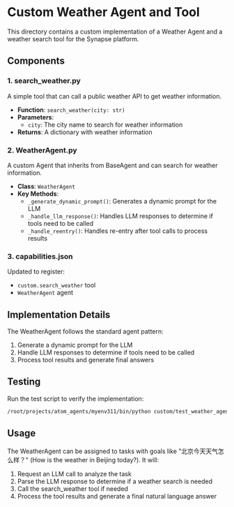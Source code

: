 # Custom Weather Agent and Tool

This directory contains a custom implementation of a Weather Agent and a weather search tool for the Synapse platform.

## Components

### 1. search_weather.py
A simple tool that can call a public weather API to get weather information.
- **Function**: `search_weather(city: str)`
- **Parameters**: 
  - `city`: The city name to search for weather information
- **Returns**: A dictionary with weather information

### 2. WeatherAgent.py
A custom Agent that inherits from BaseAgent and can search for weather information.
- **Class**: `WeatherAgent`
- **Key Methods**:
  - `_generate_dynamic_prompt()`: Generates a dynamic prompt for the LLM
  - `_handle_llm_response()`: Handles LLM responses to determine if tools need to be called
  - `_handle_reentry()`: Handles re-entry after tool calls to process results

### 3. capabilities.json
Updated to register:
- `custom.search_weather` tool
- `WeatherAgent` agent

## Implementation Details

The WeatherAgent follows the standard agent pattern:
1. Generate a dynamic prompt for the LLM
2. Handle LLM responses to determine if tools need to be called
3. Process tool results and generate final answers

## Testing

Run the test script to verify the implementation:
```bash
/root/projects/atom_agents/myenv311/bin/python custom/test_weather_agent.py
```

## Usage

The WeatherAgent can be assigned to tasks with goals like "北京今天天气怎么样？" (How is the weather in Beijing today?). It will:
1. Request an LLM call to analyze the task
2. Parse the LLM response to determine if a weather search is needed
3. Call the search_weather tool if needed
4. Process the tool results and generate a final natural language answer